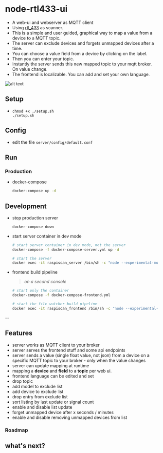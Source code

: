 # node-rtl433-ui

- A web-ui and webserver as MQTT client
- Using [rtl_433](https://github.com/merbanan/rtl_433) as scanner.
- This is a simple and user guided, graphical way to map a value from a device to a MQTT topic.
- The server can exclude devices and forgets unmapped devices after a time.
- You can choose a value field from a device by clicking on the label.
- Then you can enter your topic.
- Instantly the server sends this new mapped topic to your mqtt broker. On value change.
- The frontend is localizable. You can add and set your own language.


![alt text](../master/docs/screenshots/listing.png?raw=true "Screenshot device listing")

## Setup

- ```
  chmod +x ./setup.sh
  ./setup.sh
  ```

## Config

- edit the file `server/config/default.conf`

## Run

### Production
- docker-compose
    ```bash
    docker-compose up -d
    ```

## Development

- stop production server
    ```bash
    docker-compose down
    ```
- start server container in dev mode
    ```bash
    # start server container in dev mode, not the server
    docker-compose -f docker-compose-server.yml up -d
  
    # start the server
    docker exec -it raspiscan_server /bin/sh -c "node --experimental-modules --experimental-json-modules index.js"
    ```
  
- frontend build pipeline
    > *on a second console*
    ```bash
    # start only the container
    docker-compose -f docker-compose-frontend.yml
  
    # start the file watcher build pipeline
    docker exec -it raspiscan_frontend /bin/sh -c "node --experimental-modules --experimental-json-modules config/WebpackConfigDev.js"
    ```

--

## Features
- server works as MQTT client to your broker
- server serves the frontend stuff and some api endpoints
- server sends a value (single float value, not json) from a device on a specific MQTT topic to your broker - only when the value changes
- server can update mapping at runtime
- mapping a **device** and **field** to a **topic** per web ui.
- frontend language can be edited and set
- drop topic
- add model to exclude list
- add device to exclude list
- drop entry from exclude list
- sort listing by last update or signal count
- enable and disable list update
- forget unmapped device after x seconds / minutes
- enable and disable removing unmapped devices from list 

### Roadmap
what's next?
- 
